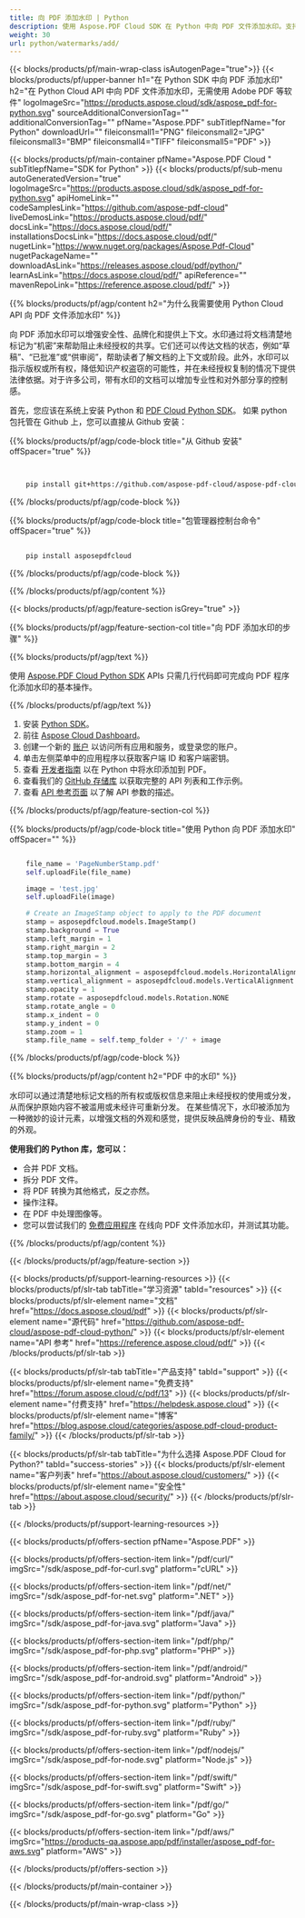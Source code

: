 ```yaml
---
title: 向 PDF 添加水印 | Python
description: 使用 Aspose.PDF Cloud SDK 在 Python 中向 PDF 文件添加水印。支持文字和图像水印。
weight: 30
url: python/watermarks/add/
---
```


{{< blocks/products/pf/main-wrap-class isAutogenPage="true">}}
{{< blocks/products/pf/upper-banner h1="在 Python SDK 中向 PDF 添加水印" h2="在 Python Cloud API 中向 PDF 文件添加水印，无需使用 Adobe PDF 等软件" logoImageSrc="https://products.aspose.cloud/sdk/aspose_pdf-for-python.svg" sourceAdditionalConversionTag="" additionalConversionTag="" pfName="Aspose.PDF" subTitlepfName="for Python" downloadUrl="" fileiconsmall1="PNG" fileiconsmall2="JPG" fileiconsmall3="BMP" fileiconsmall4="TIFF" fileiconsmall5="PDF" >}}

{{< blocks/products/pf/main-container pfName="Aspose.PDF Cloud " subTitlepfName="SDK for Python" >}}
{{< blocks/products/pf/sub-menu autoGeneratedVersion="true" logoImageSrc="https://products.aspose.cloud/sdk/aspose_pdf-for-python.svg" apiHomeLink="" codeSamplesLink="https://github.com/aspose-pdf-cloud" liveDemosLink="https://products.aspose.cloud/pdf/" docsLink="https://docs.aspose.cloud/pdf/" installationsDocsLink="https://docs.aspose.cloud/pdf/" nugetLink="https://www.nuget.org/packages/Aspose.Pdf-Cloud" nugetPackageName="" downloadAsLink="https://releases.aspose.cloud/pdf/python/" learnAsLink="https://docs.aspose.cloud/pdf/" apiReference="" mavenRepoLink="https://reference.aspose.cloud/pdf/" >}}

{{% blocks/products/pf/agp/content h2="为什么我需要使用 Python Cloud API 向 PDF 文件添加水印" %}}

向 PDF 添加水印可以增强安全性、品牌化和提供上下文。水印通过将文档清楚地标记为“机密”来帮助阻止未经授权的共享。它们还可以传达文档的状态，例如“草稿”、“已批准”或“供审阅”，帮助读者了解文档的上下文或阶段。此外，水印可以指示版权或所有权，降低知识产权盗窃的可能性，并在未经授权复制的情况下提供法律依据。对于许多公司，带有水印的文档可以增加专业性和对外部分享的控制感。

首先，您应该在系统上安装 Python 和 [PDF Cloud Python SDK](https://pypi.org/project/asposepdfcloud/)。
如果 python 包托管在 Github 上，您可以直接从 Github 安装：

{{% blocks/products/pf/agp/code-block title="从 Github 安装" offSpacer="true" %}}

```bash

     
    pip install git+https://github.com/aspose-pdf-cloud/aspose-pdf-cloud-python.git


```

{{% /blocks/products/pf/agp/code-block %}}

{{% blocks/products/pf/agp/code-block title="包管理器控制台命令" offSpacer="true" %}}

```bash
     
    pip install asposepdfcloud

```

{{% /blocks/products/pf/agp/code-block %}}

{{% /blocks/products/pf/agp/content %}}

{{< blocks/products/pf/agp/feature-section isGrey="true" >}}

{{% blocks/products/pf/agp/feature-section-col title="向 PDF 添加水印的步骤" %}}

{{% blocks/products/pf/agp/text %}}

使用
[Aspose.PDF Cloud Python SDK](https://products.aspose.cloud/pdf/python/)
APIs 只需几行代码即可完成向 PDF 程序化添加水印的基本操作。

{{% /blocks/products/pf/agp/text %}}

1. 安装 [Python SDK](https://pypi.org/project/asposepdfcloud/)。
1. 前往 [Aspose Cloud Dashboard](https://dashboard.aspose.cloud/)。
1. 创建一个新的 [账户](https://docs.aspose.cloud/display/storagecloud/Creating+and+Managing+Account) 以访问所有应用和服务，或登录您的账户。
1. 单击左侧菜单中的应用程序以获取客户端 ID 和客户端密钥。
1. 查看 [开发者指南](https://docs.aspose.cloud/pdf/working-with-stamps/) 以在 Python 中将水印添加到 PDF。
1. 查看我们的 [GitHub 存储库](https://github.com/aspose-pdf-cloud/aspose-pdf-cloud-python/) 以获取完整的 API 列表和工作示例。
1. 查看 [API 参考页面](https://reference.aspose.cloud/pdf/#/Merge) 以了解 API 参数的描述。

{{% /blocks/products/pf/agp/feature-section-col %}}

{{% blocks/products/pf/agp/code-block title="使用 Python 向 PDF 添加水印" offSpacer="" %}}

```python

	file_name = 'PageNumberStamp.pdf'
	self.uploadFile(file_name)

	image = 'test.jpg'
	self.uploadFile(image)

	# Create an ImageStamp object to apply to the PDF document
	stamp = asposepdfcloud.models.ImageStamp()
	stamp.background = True
	stamp.left_margin = 1
	stamp.right_margin = 2
	stamp.top_margin = 3
	stamp.bottom_margin = 4
	stamp.horizontal_alignment = asposepdfcloud.models.HorizontalAlignment.CENTER
	stamp.vertical_alignment = asposepdfcloud.models.VerticalAlignment.CENTER
	stamp.opacity = 1
	stamp.rotate = asposepdfcloud.models.Rotation.NONE
	stamp.rotate_angle = 0
	stamp.x_indent = 0
	stamp.y_indent = 0
	stamp.zoom = 1
	stamp.file_name = self.temp_folder + '/' + image
```

{{% /blocks/products/pf/agp/code-block %}}

{{% blocks/products/pf/agp/content h2="PDF 中的水印" %}}

水印可以通过清楚地标记文档的所有权或版权信息来阻止未经授权的使用或分发，从而保护原始内容不被滥用或未经许可重新分发。
在某些情况下，水印被添加为一种微妙的设计元素，以增强文档的外观和感觉，提供反映品牌身份的专业、精致的外观。

**使用我们的 Python 库，您可以：**

+ 合并 PDF 文档。
+ 拆分 PDF 文件。
+ 将 PDF 转换为其他格式，反之亦然。
+ 操作注释。
+ 在 PDF 中处理图像等。
+ 您可以尝试我们的 [免费应用程序](https://products.aspose.app/pdf/watermark) 在线向 PDF 文件添加水印，并测试其功能。

{{% /blocks/products/pf/agp/content %}}

{{< /blocks/products/pf/agp/feature-section >}}

{{< blocks/products/pf/support-learning-resources >}}
{{< blocks/products/pf/slr-tab tabTitle="学习资源" tabId="resources" >}}
{{< blocks/products/pf/slr-element name="文档" href="https://docs.aspose.cloud/pdf" >}}
{{< blocks/products/pf/slr-element name="源代码" href="https://github.com/aspose-pdf-cloud/aspose-pdf-cloud-python/" >}}
{{< blocks/products/pf/slr-element name="API 参考" href="https://reference.aspose.cloud/pdf/" >}}
{{< /blocks/products/pf/slr-tab >}}

{{< blocks/products/pf/slr-tab tabTitle="产品支持" tabId="support" >}}
{{< blocks/products/pf/slr-element name="免费支持" href="https://forum.aspose.cloud/c/pdf/13" >}}
{{< blocks/products/pf/slr-element name="付费支持" href="https://helpdesk.aspose.cloud" >}}
{{< blocks/products/pf/slr-element name="博客" href="https://blog.aspose.cloud/categories/aspose.pdf-cloud-product-family/" >}}
{{< /blocks/products/pf/slr-tab >}}

{{< blocks/products/pf/slr-tab tabTitle="为什么选择 Aspose.PDF Cloud for Python?" tabId="success-stories" >}}
{{< blocks/products/pf/slr-element name="客户列表" href="https://about.aspose.cloud/customers/" >}}
{{< blocks/products/pf/slr-element name="安全性" href="https://about.aspose.cloud/security/" >}}
{{< /blocks/products/pf/slr-tab >}}

{{< /blocks/products/pf/support-learning-resources >}}

{{< blocks/products/pf/offers-section pfName="Aspose.PDF" >}}

{{< blocks/products/pf/offers-section-item link="/pdf/curl/" imgSrc="/sdk/aspose_pdf-for-curl.svg" platform="cURL" >}}

{{< blocks/products/pf/offers-section-item link="/pdf/net/" imgSrc="/sdk/aspose_pdf-for-net.svg" platform=".NET" >}}

{{< blocks/products/pf/offers-section-item link="/pdf/java/" imgSrc="/sdk/aspose_pdf-for-java.svg" platform="Java" >}}

{{< blocks/products/pf/offers-section-item link="/pdf/php/" imgSrc="/sdk/aspose_pdf-for-php.svg" platform="PHP" >}}

{{< blocks/products/pf/offers-section-item link="/pdf/android/" imgSrc="/sdk/aspose_pdf-for-android.svg" platform="Android" >}}

{{< blocks/products/pf/offers-section-item link="/pdf/python/" imgSrc="/sdk/aspose_pdf-for-python.svg" platform="Python" >}}

{{< blocks/products/pf/offers-section-item link="/pdf/ruby/" imgSrc="/sdk/aspose_pdf-for-ruby.svg" platform="Ruby" >}}

{{< blocks/products/pf/offers-section-item link="/pdf/nodejs/" imgSrc="/sdk/aspose_pdf-for-node.svg" platform="Node.js" >}}

{{< blocks/products/pf/offers-section-item link="/pdf/swift/" imgSrc="/sdk/aspose_pdf-for-swift.svg" platform="Swift" >}}

{{< blocks/products/pf/offers-section-item link="/pdf/go/" imgSrc="/sdk/aspose_pdf-for-go.svg" platform="Go" >}}

{{< blocks/products/pf/offers-section-item link="/pdf/aws/" imgSrc="https://products-qa.aspose.app/pdf/installer/aspose_pdf-for-aws.svg" platform="AWS" >}}

{{< /blocks/products/pf/offers-section >}}

<!-- aboutfile Ends -->

{{< /blocks/products/pf/main-container >}}

{{< /blocks/products/pf/main-wrap-class >}}
